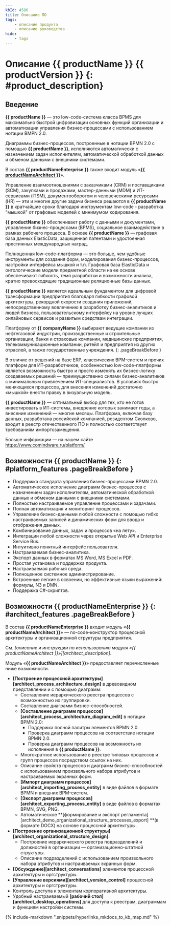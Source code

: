 ```yaml
---
kbId: 4586
title: Описание ПО
tags:
    - описание продукта
    - описание руководства
hide:
    - tags
---
```


# Описание {{ productName }} {{ productVersion }} {: #product_description}

## Введение

**{{ productName }}** — это low-code-система класса BPMS для максимально быстрой цифровизации основных функций организации и автоматизации управления бизнес-процессами с использованием нотации BMPN 2.0.

Диаграммы бизнес-процессов, построенные в нотации BPMN 2.0 с помощью **{{ productName }}**, исполняются автоматически с назначением задач исполнителям, автоматической обработкой данных и обменом данными с внешними системами.

В состав **{{ productNameEnterprise }}** также входит модуль «**[{{ productNameArchitect }}](#architect_features)**».

Управление взаимоотношениями с заказчиками (CRM) и поставщиками (SCM), закупками и продажами, мастер-данными (MDM) и ИТ-сервисами (ITSM), документооборотом и человеческими ресурсами (HR) — эти и многие другие задачи бизнеса решаются в **{{ productName }}** в кратчайшие сроки благодаря инструментам low-code - разработка "мышкой" от графовых моделей с минимумом кодирования.

**{{ productName }}** обеспечивает работу с данными и документами, управление бизнес-процессами (BPMS), социальное взаимодействие в рамках рабочего процесса. В основе **{{ productName }}** — графовая база данных ElasticData, защищенная патентами и удостоенная престижных международных наград.

Полноценная low-code-платформа — это больше, чем удобные инструменты для создания форм, моделирования бизнес-процессов, настройки интерфейса мышкой и т.п. Графовая база ElasticData и онтологические модели предметной области на ее основе обеспечивают гибкость, темп разработки и возможности анализа, кратно превосходящие традиционные реляционные базы данных.

**{{ productName }}** является идеальным фундаментом для цифровой трансформации предприятия благодаря гибкости графовой архитектуры, рекордной скорости создания приложений, непосредственному вовлечению в разработку бизнес-аналитиков и людей бизнеса, пользовательскому интерфейсу на уровне лучших онлайновых сервисов и развитым средствам интеграции.

Платформу от **{{ companyName }}** выбирают ведущие компании из нефтегазовой индустрии, производственные и строительные организации, банки и страховые компании, медицинские предприятия, телекоммуникационные компании, ритейл и предприятия из других отраслей, а также государственные учреждения.
{: .pageBreakBefore }

В отличие от решений на базе ERP, классических BPM-систем и прочих платформ для ИТ-разработчиков, особенностью low-code-платформы является возможность быстро и просто изменять их бизнес-логику создаваемых решений — преимущественно силами бизнес-аналитиков с минимальным привлечением ИТ-специалистов. В условиях быстро меняющихся процессов, для внесения изменений достаточно «мышкой» внести правку в визуальную модель.

**{{ productName }}** — оптимальный выбор для тех, кто не готов инвестировать в ИТ-системы, внедрение которых занимает годы, а внесение изменений — многие месяцы. Платформа, включая базу данных, разработана российской компанией, резидентом Сколково, входит в реестр отечественного ПО и полностью соответствует требованиям импортозамещения.

Больше информации — на нашем сайте <https://www.comindware.ru/platform/>

## Возможности {{ productName }} {: #platform_features .pageBreakBefore }

* Поддержка стандарта управления бизнес-процессами BPMN 2.0.
* Автоматическое исполнение диаграмм бизнес-процессов с назначением задач исполнителям, автоматической обработкой данных и обменом данными с внешними системами.
* Полностью настраиваемое управление процессами и задачами.
* Полная автоматизация и мониторинг процессов.
* Управление бизнес-данными любой сложности с помощью гибко настраиваемых записей и динамических форм для ввода и отображения данных.
* Комбинирование данных, задач и процессов «на лету».
* Интеграции любой сложности через открытые Web API и Enterprise Service Bus.
* Интуитивно понятный интерфейс пользователя.
* Настраиваемая бизнес-аналитика.
* Экспорт данных в форматах MS Word, MS Excel и PDF.
* Простая установка и поддержка продукта.
* Настраиваемая рабочая среда.
* Полноценное системное администрирование.
* Встроенные легкие в освоении, но эффективные языки выражений: формулы, N3 и DMN.
* Поддержка C#-скриптов.

## Возможности {{ productNameEnterprise }} {: #architect_features .pageBreakBefore }

В состав **{{ productNameEnterprise }}** входит модуль «**{{ productNameArchitect }}**» — no-code-конструктор процессной архитектуры и организационной структуры предприятия.

См. _[описание и инструкции по использованию модуля «{{ productNameArchitect }}»][architect_description]_.

<!--architect-features-start-->
Модуль «**{{ productNameArchitect }}**» предоставляет перечисленные ниже возможности.

* **[Построение процессной архитектуры][architect_process_architecture_design]** в древовидном представлении и с помощью диаграмм:
    * Составление иерархического реестра процессов с возможностью их группировки.
    * Составление диаграмм бизнес-способностей.
    * **[Составление диаграмм процессов][architect_process_architecture_diagram_edit]** в нотации BPMN 2.0:
        * Поддержка полной палитры элементов BPMN 2.0.
        * Проверка диаграмм процессов на соответствие нотации BPMN 2.0.
        * Проверка диаграмм процессов на возможность их исполнения в **{{ productName }}**.
    * Многократное использование в реестре типовых процессов и групп процессов посредством ссылок на них.
    * Описание свойств процессов и диаграмм бизнес-способностей с использованием произвольного набора атрибутов и настраиваемых экранных форм.
    * **[Импорт диаграмм процессов][architect_importing_process_entity]** в виде файлов в формате BPMN и внешних BPM-систем.
    * **[Экспорт диаграмм процессов][architect_exporting_process_entity]** в виде файлов в форматах BPMN, SVG, PNG.
    * Автоматическое **[формирование и экспорт регламента][architect_demo_organizational_structure_processes_export] **(в формате DOCX) на основе процессной архитектуры.
* **[Построение организационной структуры][architect_organizational_structure_design]**:
    * Построение иерархического реестра подразделений и должностей в организации — организационно-штатной структуры.
    * Описание подразделений с использованием произвольного набора атрибутов и настраиваемых экранных форм.
* **[Обсуждение][architect_conversations]** элементов процессной архитектуры и оргструктуры.
* **[Управление версиями][architect_version_control]** процессной архитектуры и оргструктуры.
* Контроль доступа к элементам корпоративной архитектуры.
* Удобный настраиваемый **[рабочий стол][architect_desktop_operations]** для доступа к реестрам, диаграммам и функциям настройки системы.
<!--architect-features-end-->

{% include-markdown ".snippets/hyperlinks_mkdocs_to_kb_map.md" %}
